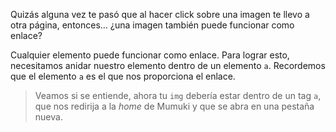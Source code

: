Quizás alguna vez te pasó que al hacer click sobre una imagen te llevo a otra página, entonces… ¿una imagen también puede funcionar como enlace?

Cualquier elemento puede funcionar como enlace. Para lograr esto, necesitamos anidar nuestro elemento dentro de un elemento `a`. Recordemos que el elemento `a` es el que nos proporciona el enlace.

> Veamos si se entiende, ahora tu `img` debería estar dentro de un tag `a`, que nos redirija a la _home_ de Mumuki y que se abra en una pestaña nueva.

